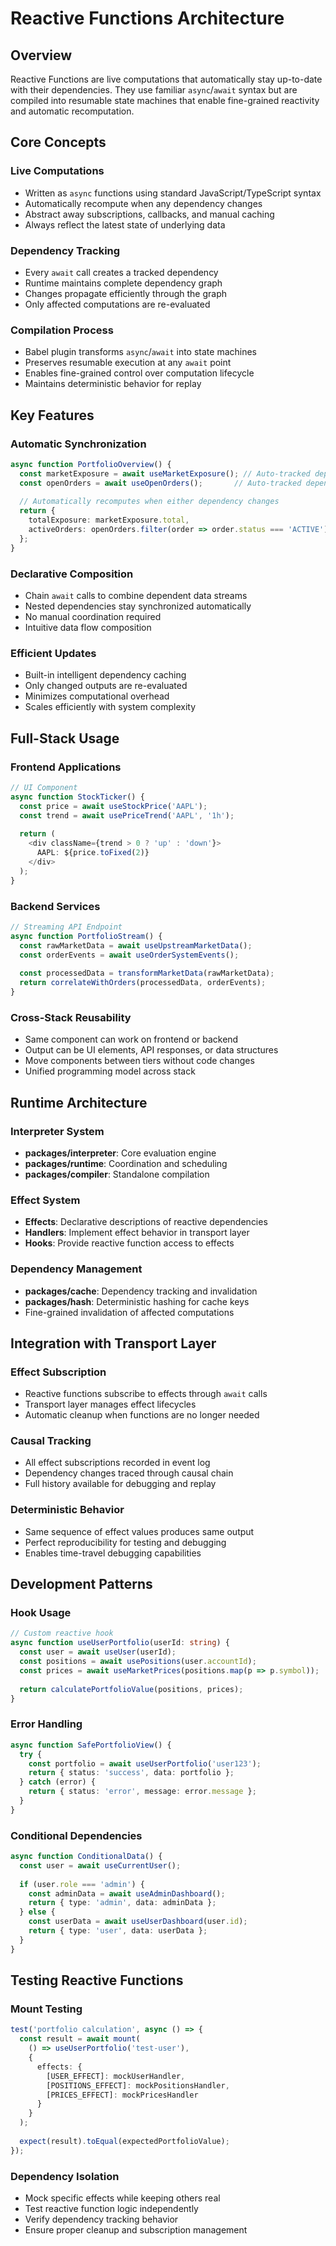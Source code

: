 # Reactive Functions Architecture

## Overview
Reactive Functions are live computations that automatically stay up-to-date with their dependencies. They use familiar `async`/`await` syntax but are compiled into resumable state machines that enable fine-grained reactivity and automatic recomputation.

## Core Concepts

### Live Computations
- Written as `async` functions using standard JavaScript/TypeScript syntax
- Automatically recompute when any dependency changes
- Abstract away subscriptions, callbacks, and manual caching
- Always reflect the latest state of underlying data

### Dependency Tracking
- Every `await` call creates a tracked dependency
- Runtime maintains complete dependency graph
- Changes propagate efficiently through the graph
- Only affected computations are re-evaluated

### Compilation Process
- Babel plugin transforms `async`/`await` into state machines
- Preserves resumable execution at any `await` point
- Enables fine-grained control over computation lifecycle
- Maintains deterministic behavior for replay

## Key Features

### Automatic Synchronization
```typescript
async function PortfolioOverview() {
  const marketExposure = await useMarketExposure(); // Auto-tracked dependency
  const openOrders = await useOpenOrders();       // Auto-tracked dependency
  
  // Automatically recomputes when either dependency changes
  return {
    totalExposure: marketExposure.total,
    activeOrders: openOrders.filter(order => order.status === 'ACTIVE').length
  };
}
```

### Declarative Composition
- Chain `await` calls to combine dependent data streams
- Nested dependencies stay synchronized automatically
- No manual coordination required
- Intuitive data flow composition

### Efficient Updates
- Built-in intelligent dependency caching
- Only changed outputs are re-evaluated
- Minimizes computational overhead
- Scales efficiently with system complexity

## Full-Stack Usage

### Frontend Applications
```typescript
// UI Component
async function StockTicker() {
  const price = await useStockPrice('AAPL');
  const trend = await usePriceTrend('AAPL', '1h');
  
  return (
    <div className={trend > 0 ? 'up' : 'down'}>
      AAPL: ${price.toFixed(2)}
    </div>
  );
}
```

### Backend Services
```typescript
// Streaming API Endpoint
async function PortfolioStream() {
  const rawMarketData = await useUpstreamMarketData();
  const orderEvents = await useOrderSystemEvents();
  
  const processedData = transformMarketData(rawMarketData);
  return correlateWithOrders(processedData, orderEvents);
}
```

### Cross-Stack Reusability
- Same component can work on frontend or backend
- Output can be UI elements, API responses, or data structures
- Move components between tiers without code changes
- Unified programming model across stack

## Runtime Architecture

### Interpreter System
- **packages/interpreter**: Core evaluation engine
- **packages/runtime**: Coordination and scheduling
- **packages/compiler**: Standalone compilation

### Effect System
- **Effects**: Declarative descriptions of reactive dependencies
- **Handlers**: Implement effect behavior in transport layer
- **Hooks**: Provide reactive function access to effects

### Dependency Management
- **packages/cache**: Dependency tracking and invalidation
- **packages/hash**: Deterministic hashing for cache keys
- Fine-grained invalidation of affected computations

## Integration with Transport Layer

### Effect Subscription
- Reactive functions subscribe to effects through `await` calls
- Transport layer manages effect lifecycles
- Automatic cleanup when functions are no longer needed

### Causal Tracking
- All effect subscriptions recorded in event log
- Dependency changes traced through causal chain
- Full history available for debugging and replay

### Deterministic Behavior
- Same sequence of effect values produces same output
- Perfect reproducibility for testing and debugging
- Enables time-travel debugging capabilities

## Development Patterns

### Hook Usage
```typescript
// Custom reactive hook
async function useUserPortfolio(userId: string) {
  const user = await useUser(userId);
  const positions = await usePositions(user.accountId);
  const prices = await useMarketPrices(positions.map(p => p.symbol));
  
  return calculatePortfolioValue(positions, prices);
}
```

### Error Handling
```typescript
async function SafePortfolioView() {
  try {
    const portfolio = await useUserPortfolio('user123');
    return { status: 'success', data: portfolio };
  } catch (error) {
    return { status: 'error', message: error.message };
  }
}
```

### Conditional Dependencies
```typescript
async function ConditionalData() {
  const user = await useCurrentUser();
  
  if (user.role === 'admin') {
    const adminData = await useAdminDashboard();
    return { type: 'admin', data: adminData };
  } else {
    const userData = await useUserDashboard(user.id);
    return { type: 'user', data: userData };
  }
}
```

## Testing Reactive Functions

### Mount Testing
```typescript
test('portfolio calculation', async () => {
  const result = await mount(
    () => useUserPortfolio('test-user'),
    {
      effects: {
        [USER_EFFECT]: mockUserHandler,
        [POSITIONS_EFFECT]: mockPositionsHandler,
        [PRICES_EFFECT]: mockPricesHandler
      }
    }
  );
  
  expect(result).toEqual(expectedPortfolioValue);
});
```

### Dependency Isolation
- Mock specific effects while keeping others real
- Test reactive function logic independently
- Verify dependency tracking behavior
- Ensure proper cleanup and subscription management
